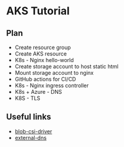 # AKS Tutorial

## Plan

- Create resource group
- Create AKS resource
- K8s - Nginx hello-world
- Create storage account to host static html
- Mount storage account to nginx
- GitHub actions for CI/CD
- K8s - Nginx ingress controller
- K8s + Azure - DNS
- K8S - TLS

## Useful links

- [blob-csi-driver](https://github.com/kubernetes-sigs/blob-csi-driver/blob/master/deploy/example/e2e_usage.md)
- [external-dns](https://github.com/kubernetes-sigs/external-dns/blob/master/docs/tutorials/azure.md#creating-a-configuration-file-for-the-managed-identity)
